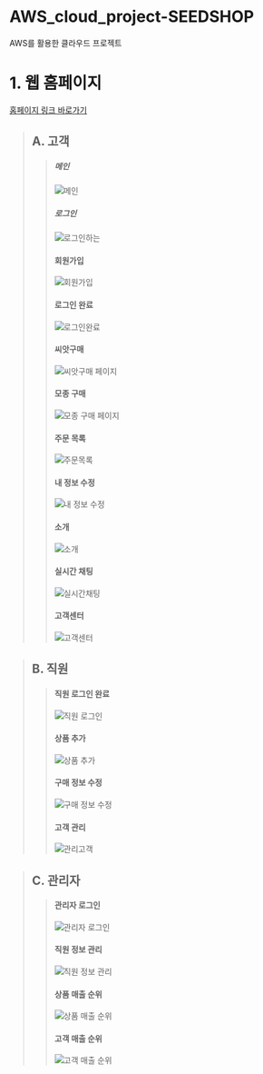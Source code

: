 # AWS_cloud_project-SEEDSHOP
 AWS를 활용한 클라우드 프로젝트
# 1. 웹 홈페이지
[홈페이지 링크 바로가기](http://ec2-3-37-50-123.ap-northeast-2.compute.amazonaws.com:8080/seedshop/home/index.jsp)
> ## A. 고객
>> ##### 메인 
>> ![메인](https://user-images.githubusercontent.com/67509011/120858986-89b91b80-c5be-11eb-808b-a9450b171dfb.png)
>> ##### 로그인 
>> ![로그인하는](https://user-images.githubusercontent.com/67509011/120860604-e74e6780-c5c0-11eb-9d8c-d2b22828b697.png)
>> #### 회원가입 
>> ![회원가입](https://user-images.githubusercontent.com/67509011/120859498-49a66880-c5bf-11eb-94c4-47bb60cb1d07.png)
>> #### 로그인 완료 
>> ![로그인완료](https://user-images.githubusercontent.com/67509011/120859502-4a3eff00-c5bf-11eb-9022-c06668cc56c1.png)
>> #### 씨앗구매 
>> ![씨앗구매 페이지](https://user-images.githubusercontent.com/67509011/120859519-4d39ef80-c5bf-11eb-8125-883012b31d62.png)
>> #### 모종 구매 
>> ![모종 구매 페이지](https://user-images.githubusercontent.com/67509011/120859511-4b702c00-c5bf-11eb-9c2d-e7b2008922fe.png)
>> #### 주문 목록 
>> ![주문목록](https://user-images.githubusercontent.com/67509011/120859521-4d39ef80-c5bf-11eb-8db5-c57d3970cee9.png)
>> #### 내 정보 수정 
>> ![내 정보 수정](https://user-images.githubusercontent.com/67509011/120859542-50cd7680-c5bf-11eb-8cd1-7274eba06fcc.png)
>> #### 소개 
>> ![소개](https://user-images.githubusercontent.com/67509011/120859516-4ca15900-c5bf-11eb-9d1e-f7f1340659c7.png)
>> #### 실시간 채팅 
>> ![실시간채팅](https://user-images.githubusercontent.com/67509011/120859517-4ca15900-c5bf-11eb-906f-25ab49148e82.png)
>> #### 고객센터 
>> ![고객센터](https://user-images.githubusercontent.com/67509011/120859531-4f9c4980-c5bf-11eb-92c8-4053a8d266fe.png)

> ## B. 직원
>> #### 직원 로그인 완료 
>> ![직원 로그인](https://user-images.githubusercontent.com/67509011/120859522-4dd28600-c5bf-11eb-928b-6841fe7324ce.png)
>> #### 상품 추가
>> ![상품 추가](https://user-images.githubusercontent.com/67509011/120859513-4c08c280-c5bf-11eb-8e52-f4065d06bdb5.png)
>> #### 구매 정보 수정
>> ![구매 정보 수정](https://user-images.githubusercontent.com/67509011/120859540-50cd7680-c5bf-11eb-8032-26d8345b0a24.png)
>> #### 고객 관리
>> ![관리고객](https://user-images.githubusercontent.com/67509011/120859535-4f9c4980-c5bf-11eb-9ff2-cd19ea24cef8.png)

> ## C. 관리자
>> #### 관리자 로그인
>> ![관리자 로그인](https://user-images.githubusercontent.com/67509011/120859537-5034e000-c5bf-11eb-9b01-9f464619cca3.png)
>> #### 직원 정보 관리
>> ![직원 정보 관리](https://user-images.githubusercontent.com/67509011/120859523-4dd28600-c5bf-11eb-82bb-84056eb33da1.png)
>> #### 상품 매출 순위
>> ![상품 매출 순위](https://user-images.githubusercontent.com/67509011/120859512-4b702c00-c5bf-11eb-8d56-fbc027f60387.png)
>> #### 고객 매출 순위
>> ![고객 매출 순위](https://user-images.githubusercontent.com/67509011/120859529-4f03b300-c5bf-11eb-8ef2-53462119bacc.png)
